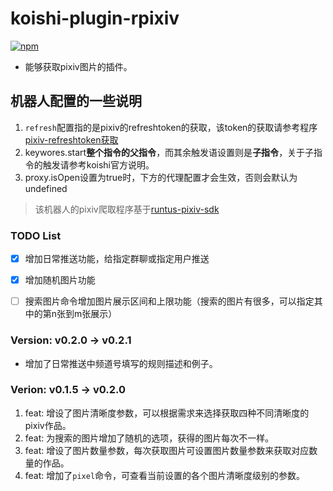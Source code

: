 # koishi-plugin-rpixiv

[![npm](https://img.shields.io/npm/v/koishi-plugin-rpixiv?style=flat-square)](https://www.npmjs.com/package/koishi-plugin-rpixiv)

* 能够获取pixiv图片的插件。


## 机器人配置的一些说明
1. `refresh`配置指的是pixiv的refreshtoken的获取，该token的获取请参考程序[pixiv-refreshtoken获取](https://github.com/Runtus/pixiv_refresh_token)
2. keywores.start**整个指令的父指令**，而其余触发语设置则是**子指令**，关于子指令的触发请参考koishi官方说明。
3. proxy.isOpen设置为true时，下方的代理配置才会生效，否则会默认为undefined

> 该机器人的pixiv爬取程序基于[runtus-pixiv-sdk](https://github.com/Runtus/runtu-pixiv-sdk)


### TODO List
- [x] 增加日常推送功能，给指定群聊或指定用户推送
- [x] 增加随机图片功能
- [ ] 搜索图片命令增加图片展示区间和上限功能（搜索的图片有很多，可以指定其中的第n张到m张展示） 


### Version: v0.2.0 -> v0.2.1
* 增加了日常推送中频道号填写的规则描述和例子。


### Verion: v0.1.5 -> v0.2.0
1. feat: 增设了图片清晰度参数，可以根据需求来选择获取四种不同清晰度的pixiv作品。
2. feat: 为搜索的图片增加了随机的选项，获得的图片每次不一样。
3. feat: 增设了图片数量参数，每次获取图片可设置图片数量参数来获取对应数量的作品。
4. feat: 增加了`pixel`命令，可查看当前设置的各个图片清晰度级别的参数。
